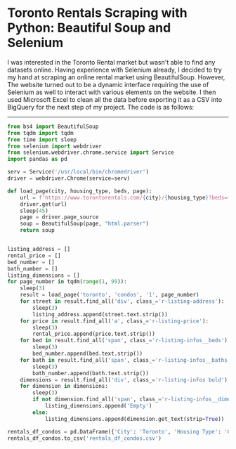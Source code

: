 # Toronto Rentals Scraping with Python: Beautiful Soup and Selenium

I was interested in the Toronto Rental market but wasn't able to find any datasets online. Having experience with Selenium already, I decided to try my hand at scraping an online rental market using BeautifulSoup. However, The website turned out to be a dynamic interface requiring the use of Selenium as well to interact with various elements on the website. I then used Microsoft Excel to clean all the data before exporting it as a CSV into BigQuery for the next step of my project. The code is as follows:

---

```python
from bs4 import BeautifulSoup
from tqdm import tqdm
from time import sleep
from selenium import webdriver
from selenium.webdriver.chrome.service import Service
import pandas as pd

serv = Service('/usr/local/bin/chromedriver')
driver = webdriver.Chrome(service=serv)

def load_page(city, housing_type, beds, page):
    url = f'https://www.torontorentals.com/{city}/{housing_type}?beds={beds}%2B&p={page}'
    driver.get(url)
    sleep(45)
    page = driver.page_source
    soup = BeautifulSoup(page, "html.parser")
    return soup


listing_address = []
rental_price = []
bed_number = []
bath_number = []
listing_dimensions = []
for page_number in tqdm(range(1, 99)):
    sleep(3)
    result = load_page('toronto', 'condos', '1', page_number)
    for street in result.find_all('div', class_='r-listing-address'):
        sleep(3)
        listing_address.append(street.text.strip())
    for price in result.find_all('a', class_='r-listing-price'):
        sleep(3)
        rental_price.append(price.text.strip())
    for bed in result.find_all('span', class_='r-listing-infos__beds'):
        sleep(3)
        bed_number.append(bed.text.strip())
    for bath in result.find_all('span', class_='r-listing-infos__baths'):
        sleep(3)
        bath_number.append(bath.text.strip())
    dimensions = result.find_all('div', class_='r-listing-infos bold')
    for dimension in dimensions:
        sleep(3)
        if not dimension.find_all('span', class_='r-listing-infos__dimensions'):
            listing_dimensions.append('Empty')
        else:
            listing_dimensions.append(dimension.get_text(strip=True))

rentals_df_condos = pd.DataFrame({'City': 'Toronto', 'Housing Type': 'Condo', 'Address': listing_address, 'Rent': rental_price, 'Beds': bed_number, 'Baths': bath_number, 'Size': listing_dimensions})
rentals_df_condos.to_csv('rentals_df_condos.csv')
```
